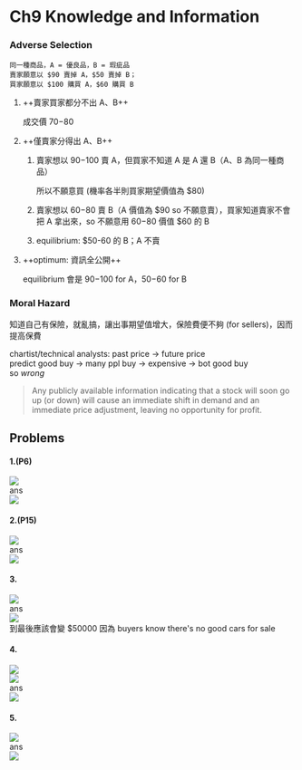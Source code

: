 # Ch9 Knowledge and Information

### Adverse Selection

```text
同一種商品，A = 優良品，B = 瑕疵品  
賣家願意以 $90 賣掉 A，$50 賣掉 B；  
買家願意以 $100 購買 A，$60 購買 B
```

1. ++賣家買家都分不出 A、B++

   成交價 $70-$80

2. ++僅賣家分得出 A、B++
   1. 賣家想以 $90-$100 賣 A，但買家不知道 A 是 A 還 B（A、B 為同一種商品）

      所以不願意買 \(機率各半則買家期望價值為 $80\)

   2. 賣家想以 $60-$80 賣 B（A 價值為 $90 so 不願意賣），買家知道賣家不會把 A 拿出來，so 不願意用 $60-$80 價值 $60 的 B
   3. equilibrium: $50-60 的 B；A 不賣
3. ++optimum: 資訊全公開++

   equilibrium 會是 $90-$100 for A，$50-$60 for B

### Moral Hazard

知道自己有保險，就亂搞，讓出事期望值增大，保險費便不夠 \(for sellers\)，因而提高保費

chartist/technical analysts: past price → future price  
predict good buy → many ppl buy → expensive → bot good buy  
so _wrong_

> Any publicly available information indicating that a stock will soon go up \(or down\) will cause an immediate shift in demand and an immediate price adjustment, leaving no opportunity for profit.

## Problems

#### 1.\(P6\)

![](https://i.imgur.com/UHka90L.png)  
ans  
![](https://i.imgur.com/swOMOKc.png)

#### 2.\(P15\)

![](https://i.imgur.com/R8hjAON.png)  
ans  
![](https://i.imgur.com/od0Tj71.png)

#### 3.

![](https://i.imgur.com/Dbj3mUV.png)  
ans  
![](https://i.imgur.com/FbR5v4I.png)  
到最後應該會變 $50000 因為 buyers know there's no good cars for sale

#### 4.

![](https://i.imgur.com/GPhb91G.png)  
![](https://i.imgur.com/22lIA9Q.png)  
ans  
![](https://i.imgur.com/haTsOzE.png)

#### 5.

![](https://i.imgur.com/99Cdcju.png)  
ans  
![](https://i.imgur.com/MlIEjkp.png)


